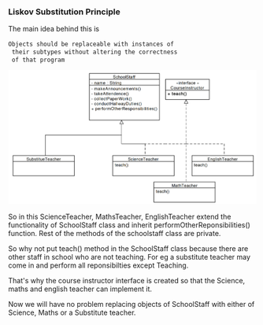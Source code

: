 ### Liskov Substitution Principle

The main idea behind this is
 ```text
 Objects should be replaceable with instances of
  their subtypes without altering the correctness 
  of that program

```

![](lsp.png)

So in this ScienceTeacher, MathsTeacher, EnglishTeacher extend
the functionality of SchoolStaff class and inherit performOtherReponsibilities() 
function. Rest of the methods of the schoolstaff class are private.

So why not put teach() method in the SchoolStaff class because
there are other staff in school who are not teaching. For eg 
a substitute teacher may come in and perform all reponsibilties except Teaching.

That's why the course instructor interface is created so that the Science, maths and english teacher
can implement it.

Now we will have no problem replacing objects of SchoolStaff with either
of Science, Maths or a Substitute teacher.

